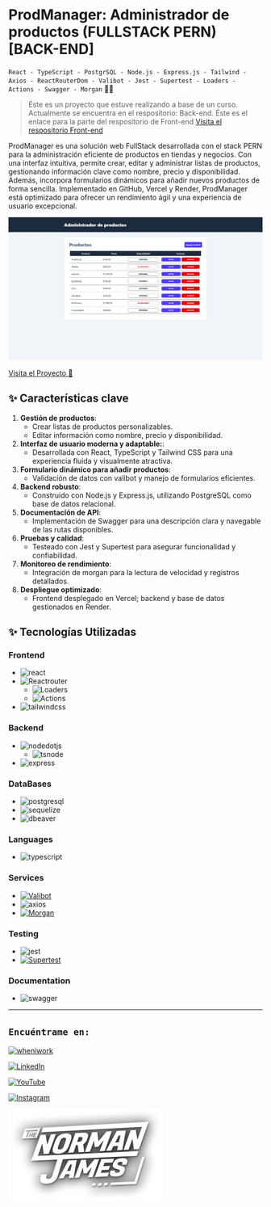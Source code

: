 # ProdManager: Administrador de productos (FULLSTACK PERN) [BACK-END]

`React - TypeScript - PostgrSQL - Node.js - Express.js - Tailwind - Axios - ReactRouterDom - Valibot - Jest - Supertest - Loaders - Actions - Swagger - Morgan` 👨‍💻

> Éste es un proyecto que estuve realizando a base de un curso. </br>
> Actualmente se encuentra en el respositorio: Back-end. Éste es el enlace para la parte del respositorio de Front-end [Visita el respositorio Front-end](https://github.com/TheNormanJames/Product-administrator-and-REST-API)

ProdManager es una solución web FullStack desarrollada con el stack PERN para la administración eficiente de productos en tiendas y negocios. Con una interfaz intuitiva, permite crear, editar y administrar listas de productos, gestionando información clave como nombre, precio y disponibilidad. Además, incorpora formularios dinámicos para añadir nuevos productos de forma sencilla. Implementado en GitHub, Vercel y Render, ProdManager está optimizado para ofrecer un rendimiento ágil y una experiencia de usuario excepcional.

[![Imagen del Proyecto de ProdManager: Administrador de productos [FULLSTACK PERN]](https://github.com/TheNormanJames/Product-administrator-and-REST-API/blob/master/Administrador_de_productos_FULLSTACK_PERN.jpeg?raw=true 'Imagen del Proyecto de ProdManager: Administrador de productos [FULLSTACK PERN]')](https://product-administrator-and-rest-api.vercel.app/)

[Visita el Proyecto 🤳](https://product-administrator-and-rest-api.vercel.app/)

## ✨ Características clave

1. **Gestión de productos**:
   - Crear listas de productos personalizables.
   - Editar información como nombre, precio y disponibilidad.
2. **Interfaz de usuario moderna y adaptable:**:
   - Desarrollada con React, TypeScript y Tailwind CSS para una experiencia fluida y visualmente atractiva.
3. **Formulario dinámico para añadir productos**:
   - Validación de datos con valibot y manejo de formularios eficientes.
4. **Backend robusto**:
   - Construido con Node.js y Express.js, utilizando PostgreSQL como base de datos relacional.
5. **Documentación de API**:
   - Implementación de Swagger para una descripción clara y navegable de las rutas disponibles.
6. **Pruebas y calidad**:
   - Testeado con Jest y Supertest para asegurar funcionalidad y confiabilidad.
7. **Monitoreo de rendimiento**:
   - Integración de morgan para la lectura de velocidad y registros detallados.
8. **Despliegue optimizado**:
   - Frontend desplegado en Vercel; backend y base de datos gestionados en Render.

## ✨ Tecnologías Utilizadas

### Frontend

- ![react](https://img.shields.io/badge/react-61DAFB?style=for-the-badge&logo=react&logoColor=white&labelColor=101010)
- ![Reactrouter](https://img.shields.io/badge/React_Router-CA4245?style=for-the-badge&logo=reactrouter&logoColor=white&labelColor=101010)
  - ![Loaders](https://img.shields.io/badge/Loaders-CA4245?style=for-the-badge&logo=reactrouter&logoColor=white&labelColor=101010)
  - ![Actions](https://img.shields.io/badge/Actions-CA4245?style=for-the-badge&logo=reactrouter&logoColor=white&labelColor=101010)
- ![tailwindcss](https://img.shields.io/badge/tailwindcss-06B6D4?style=for-the-badge&logo=tailwindcss&logoColor=white&labelColor=101010)

### Backend

- ![nodedotjs](https://img.shields.io/badge/node.js-5FA04E?style=for-the-badge&logo=nodedotjs&logoColor=white&labelColor=101010)
  - ![tsnode](https://img.shields.io/badge/tsnode-3178C6?style=for-the-badge&logo=tsnode&logoColor=white&labelColor=101010)
- ![express](https://img.shields.io/badge/express.js-000000?style=for-the-badge&logo=express&logoColor=white&labelColor=101010)

### DataBases

- ![postgresql](https://img.shields.io/badge/postgresql-4169E1?style=for-the-badge&logo=postgresql&logoColor=white&labelColor=101010)
- ![sequelize](https://img.shields.io/badge/sequelize-52B0E7?style=for-the-badge&logo=sequelize&logoColor=white&labelColor=101010)
- ![dbeaver](https://img.shields.io/badge/dbeaver-382923?style=for-the-badge&logo=dbeaver&logoColor=white&labelColor=101010)

### Languages

- ![typescript](https://img.shields.io/badge/typescript-3178C6?style=for-the-badge&logo=typescript&logoColor=white&labelColor=101010)

### Services

- [![Valibot](https://img.shields.io/badge/Valibot-0077B5?style=for-the-badge&logo=linkedin&logoColor=white&labelColor=101010)](https://www.linkedin.com/in/norman-jaimes-mora)
- ![axios](https://img.shields.io/badge/axios-5A29E4?style=for-the-badge&logo=axios&logoColor=white&labelColor=101010)
- [![Morgan](https://img.shields.io/badge/Morgan-0077B5?style=for-the-badge&logo=linkedin&logoColor=white&labelColor=101010)](https://www.linkedin.com/in/norman-jaimes-mora)

### Testing

- ![jest](https://img.shields.io/badge/jest-C21325?style=for-the-badge&logo=jest&logoColor=white&labelColor=101010)
- [![Supertest](https://img.shields.io/badge/Supertest-0077B5?style=for-the-badge&logo=linkedin&logoColor=white&labelColor=101010)](https://www.linkedin.com/in/norman-jaimes-mora)

### Documentation

- ![swagger](https://img.shields.io/badge/swagger-85EA2D?style=for-the-badge&logo=swagger&logoColor=white&labelColor=101010)

---

## `Encuéntrame en:`

[![wheniwork](https://img.shields.io/badge/Web_Site-thenormanjames.com-ca5e16?style=for-the-badge&logo=wheniwork&logoColor=white&labelColor=101010)](https://thenormanjames.com/)

[![LinkedIn](https://img.shields.io/badge/LinkedIn-norman_jaimes_mora-0077B5?style=for-the-badge&logo=linkedin&logoColor=white&labelColor=101010)](https://www.linkedin.com/in/norman-jaimes-mora)

[![YouTube](https://img.shields.io/badge/YouTube-El_Profe_De_Idiomas-FF0000?style=for-the-badge&logo=youtube&logoColor=white&labelColor=101010)](https://youtube.com/@elprofedeidiomas?sub_confirmation=1)

[![Instagram](https://img.shields.io/badge/Instagram-@thenormanjames-E4405F?style=for-the-badge&logo=instagram&logoColor=white&labelColor=101010)](https://instagram.com/the_norman_james)

[![Logo Personal: The Norman James](https://raw.githubusercontent.com/TheNormanJames/thenormanjames/master/the_norman_james_logo.png 'Logo Personal: The Norman James')](https://thenormanjames.com/)

<!-- https://shields.io/badges -->
<!-- https://simpleicons.org/ -->

